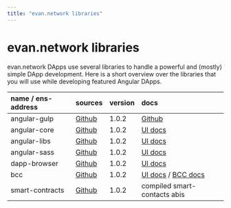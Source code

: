 ```yaml
---
title: "evan.network libraries"
---
```

# evan.network libraries

evan.network DApps use several libraries to handle a powerful and (mostly) simple DApp
development. Here is a short overview over the libraries that you will use while developing featured Angular DApps.

| name / ens-address | sources                                                       | version | docs                                                                                                                                                                                                      |
|:-------------------|:--------------------------------------------------------------|:--------|:----------------------------------------------------------------------------------------------------------------------------------------------------------------------------------------------------------|
| angular-gulp       | [Github](https://github.com/evannetwork/angular-gulp)         | 1.0.2   | [Github](https://github.com/evannetwork/angular-gulp)                                                                                                                                                     |
| angular-core       | [Github](https://github.com/evannetwork/ui-angular-core)      | 1.0.2   | [UI docs](https://ipfs.evan.network/ipns/QmReXE5YkiXviaHNG1ASfY6fFhEoiDKuSkgY4hxgZD9Gm8/angular-core)                                                                                                     |
| angular-libs       | [Github](https://github.com/evannetwork/ui-angular-libs)      | 1.0.2   | [UI docs](https://ipfs.evan.network/ipns/QmReXE5YkiXviaHNG1ASfY6fFhEoiDKuSkgY4hxgZD9Gm8/angular-libs)                                                                                                     |
| angular-sass       | [Github](https://github.com/evannetwork/ui-angular-sass)      | 1.0.2   | [UI docs](https://ipfs.evan.network/ipns/QmReXE5YkiXviaHNG1ASfY6fFhEoiDKuSkgY4hxgZD9Gm8/angular-sass)                                                                                                     |
| dapp-browser       | [Github](https://github.com/evannetwork/ui-dapp-browser)      | 1.0.2   | [UI docs](https://ipfs.evan.network/ipns/QmReXE5YkiXviaHNG1ASfY6fFhEoiDKuSkgY4hxgZD9Gm8/dapp-browser)                                                                                                     |
| bcc                | [Github](https://github.com/evannetwork/api-blockchain-core)  | 1.0.2   | [UI docs](https://ipfs.evan.network/ipns/QmReXE5YkiXviaHNG1ASfY6fFhEoiDKuSkgY4hxgZD9Gm8/bcc/bcc-bundle.html)  / [BCC docs](https://ipfs.evan.network/ipns/QmYmsPTdPPDLig6gKB1wu1De4KJtTqAXFLF1498umYs4M6) |
| smart-contracts    | [Github](https://github.com/evannetwork/smart-contracts-core) | 1.0.2   | compiled smart-contacts abis                                                                                                                                                                              |

